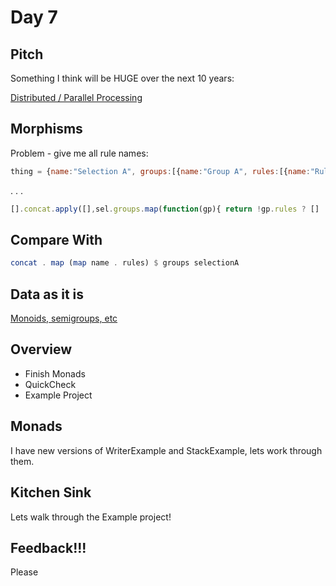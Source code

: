 Day 7
===

Pitch
---

Something I think will be HUGE over the next 10 years:

[Distributed / Parallel Processing](https://youtu.be/UMbc6iyH-xQ?t=20m14s)

Morphisms
---

Problem - give me all rule names:

```javascript
thing = {name:"Selection A", groups:[{name:"Group A", rules:[{name:"Rule A"},{name:"Rule b"}]}]};
```
. . .

```javascript
[].concat.apply([],sel.groups.map(function(gp){ return !gp.rules ? [] : gp.rules.map(function(rule){ rule.name = gp.name; return rule; }); }))
```

Compare With
---

```haskell
concat . map (map name . rules) $ groups selectionA
```

Data as it is
---

[Monoids, semigroups, etc](https://izbicki.me/blog/gausian-distributions-are-monoids)

Overview
---

-   Finish Monads
-   QuickCheck
-   Example Project

Monads
---

I have new versions of WriterExample and StackExample, lets
work through them.

Kitchen Sink
---

Lets walk through the Example project!

Feedback!!!
---

Please
